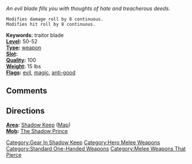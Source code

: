*An evil blade fills you with thoughts of hate and treacherous deeds.*

`Modifies damage roll by 8 continuous.`  
`Modifies hit roll by 8 continuous.`

**Keywords:** traitor blade  
**[Level](Object_Level.md "wikilink"):** 50-52  
**[Type](:Category:Object_Types.md "wikilink"):**
[weapon](:Category:Melee_Weapons.md "wikilink")  
**[Slot](Object_Slots.md "wikilink"):** <wielded>  
**[Quality](Object_Quality.md "wikilink"):** 100  
**[Weight](Object_Weight.md "wikilink"):** 15 lbs  
**[Flags](:Category:Object_Flags.md "wikilink"):**
[evil](Evil_Flag.md "wikilink"), [magic](Magic_Flag.md "wikilink"),
[anti-good](Anti-Good_Flag.md "wikilink")

## Comments

## Directions

**[Area](:Category:_Areas.md "wikilink"):** [Shadow
Keep](:Category:_Shadow_Keep.md "wikilink")
([Map](Shadow_Keep_Map.md "wikilink"))  
**[Mob](:Category:_Mobs.md "wikilink"):** [The Shadow
Prince](Shadow_Prince.md "wikilink")  

[Category:Gear In Shadow Keep](Category:Gear_In_Shadow_Keep "wikilink")
[Category:Hero Melee Weapons](Category:Hero_Melee_Weapons "wikilink")
[Category:Standard One-Handed
Weapons](Category:Standard_One-Handed_Weapons "wikilink")
[Category:Melee Weapons That
Pierce](Category:Melee_Weapons_That_Pierce "wikilink")
